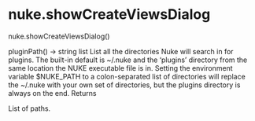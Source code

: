 # nuke.showCreateViewsDialog
nuke.showCreateViewsDialog()

pluginPath() -> string list
List all the directories Nuke will search in for plugins.
The built-in default is ~/.nuke and the ‘plugins’ directory from the same location the NUKE executable file is in. Setting the environment variable $NUKE_PATH to a colon-separated list of directories will replace the ~/.nuke with your own set of directories, but the plugins directory is always on the end.
Returns

List of paths.